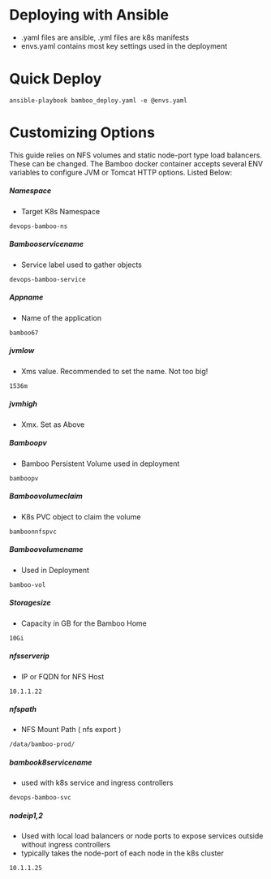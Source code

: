 # Deploying with Ansible
* .yaml files are ansible, .yml files are k8s manifests
* envs.yaml contains most key settings used in the deployment


# Quick Deploy
```ansible-playbook bamboo_deploy.yaml -e @envs.yaml```

# Customizing Options
This guide relies on NFS volumes and static node-port type load balancers. These can be changed. The Bamboo docker container accepts several ENV variables to configure JVM or Tomcat HTTP options. Listed Below:


##### Namespace
* Target K8s Namespace

```devops-bamboo-ns```

##### Bambooservicename
* Service label used to gather objects 

```devops-bamboo-service```

##### Appname
* Name of the application 

```bamboo67```

##### jvmlow
* Xms value. Recommended to set the name. Not too big!

```1536m```

##### jvmhigh
* Xmx. Set as Above

##### Bamboopv
* Bamboo Persistent Volume used in deployment

```bamboopv```

##### Bamboovolumeclaim
* K8s PVC object to claim the volume

```bamboonnfspvc```

##### Bamboovolumename
* Used in Deployment

```bamboo-vol```

##### Storagesize
* Capacity in GB for the Bamboo Home 

```10Gi```

##### nfsserverip
* IP or FQDN for NFS Host

```10.1.1.22```

##### nfspath
* NFS Mount Path ( nfs export )

```/data/bamboo-prod/```

##### bambook8servicename
* used with k8s service and ingress controllers

```devops-bamboo-svc```

##### nodeip1,2
* Used with local load balancers or node ports to expose services outside without ingress controllers
* typically takes the node-port of each node in the k8s cluster

```10.1.1.25```
